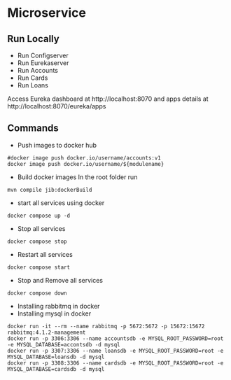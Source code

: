 # Microservice

## Run Locally
- Run Configserver
- Run Eurekaserver
- Run Accounts
- Run Cards
- Run Loans

Access Eureka dashboard at http://localhost:8070 and apps details at http://localhost:8070/eureka/apps

## Commands
- Push images to docker hub
``` declarative
#docker image push docker.io/username/accounts:v1
docker image push docker.io/username/${modulename}
```

- Build docker images
  In the root folder run
``` declarative
mvn compile jib:dockerBuild
```
- start all services using docker
``` declarative
docker compose up -d
```

- Stop all services
``` declarative
docker compose stop
```

- Restart all services
``` declarative
docker compose start
```

- Stop and Remove all services
``` declarative
docker compose down
```

- Installing rabbitmq in docker
- Installing mysql in docker
``` declarative
docker run -it --rm --name rabbitmq -p 5672:5672 -p 15672:15672 rabbitmq:4.1.2-management
docker run -p 3306:3306 --name accountsdb -e MYSQL_ROOT_PASSWORD=root -e MYSQL_DATABASE=accontsdb -d mysql
docker run -p 3307:3306 --name loansdb -e MYSQL_ROOT_PASSWORD=root -e MYSQL_DATABASE=loansdb -d mysql
docker run -p 3308:3306 --name cardsdb -e MYSQL_ROOT_PASSWORD=root -e MYSQL_DATABASE=cardsdb -d mysql
```